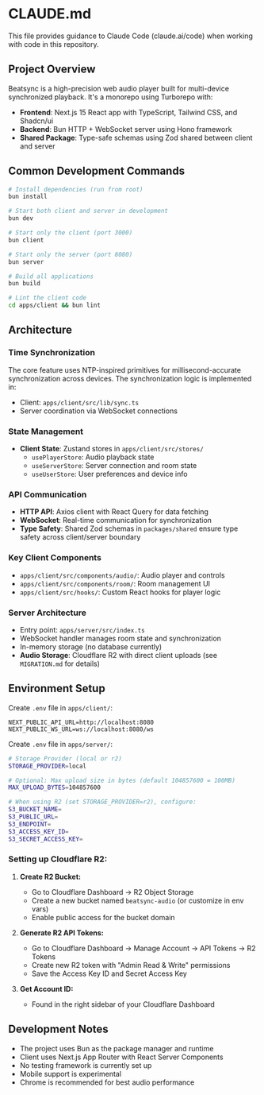 # CLAUDE.md

This file provides guidance to Claude Code (claude.ai/code) when working with code in this repository.

## Project Overview

Beatsync is a high-precision web audio player built for multi-device synchronized playback. It's a monorepo using Turborepo with:

- **Frontend**: Next.js 15 React app with TypeScript, Tailwind CSS, and Shadcn/ui
- **Backend**: Bun HTTP + WebSocket server using Hono framework
- **Shared Package**: Type-safe schemas using Zod shared between client and server

## Common Development Commands

```bash
# Install dependencies (run from root)
bun install

# Start both client and server in development
bun dev

# Start only the client (port 3000)
bun client

# Start only the server (port 8080)
bun server

# Build all applications
bun build

# Lint the client code
cd apps/client && bun lint
```

## Architecture

### Time Synchronization

The core feature uses NTP-inspired primitives for millisecond-accurate synchronization across devices. The synchronization logic is implemented in:

- Client: `apps/client/src/lib/sync.ts`
- Server coordination via WebSocket connections

### State Management

- **Client State**: Zustand stores in `apps/client/src/stores/`
  - `usePlayerStore`: Audio playback state
  - `useServerStore`: Server connection and room state
  - `useUserStore`: User preferences and device info

### API Communication

- **HTTP API**: Axios client with React Query for data fetching
- **WebSocket**: Real-time communication for synchronization
- **Type Safety**: Shared Zod schemas in `packages/shared` ensure type safety across client/server boundary

### Key Client Components

- `apps/client/src/components/audio/`: Audio player and controls
- `apps/client/src/components/room/`: Room management UI
- `apps/client/src/hooks/`: Custom React hooks for player logic

### Server Architecture

- Entry point: `apps/server/src/index.ts`
- WebSocket handler manages room state and synchronization
- In-memory storage (no database currently)
- **Audio Storage**: Cloudflare R2 with direct client uploads (see `MIGRATION.md` for details)

## Environment Setup

Create `.env` file in `apps/client/`:

```
NEXT_PUBLIC_API_URL=http://localhost:8080
NEXT_PUBLIC_WS_URL=ws://localhost:8080/ws
```

Create `.env` file in `apps/server/`:

```bash
# Storage Provider (local or r2)
STORAGE_PROVIDER=local

# Optional: Max upload size in bytes (default 104857600 = 100MB)
MAX_UPLOAD_BYTES=104857600

# When using R2 (set STORAGE_PROVIDER=r2), configure:
S3_BUCKET_NAME=
S3_PUBLIC_URL=
S3_ENDPOINT=
S3_ACCESS_KEY_ID=
S3_SECRET_ACCESS_KEY=
```

### Setting up Cloudflare R2:

1. **Create R2 Bucket:**

   - Go to Cloudflare Dashboard → R2 Object Storage
   - Create a new bucket named `beatsync-audio` (or customize in env vars)
   - Enable public access for the bucket domain

2. **Generate R2 API Tokens:**

   - Go to Cloudflare Dashboard → Manage Account → API Tokens → R2 Tokens
   - Create new R2 token with "Admin Read & Write" permissions
   - Save the Access Key ID and Secret Access Key

3. **Get Account ID:**
   - Found in the right sidebar of your Cloudflare Dashboard

## Development Notes

- The project uses Bun as the package manager and runtime
- Client uses Next.js App Router with React Server Components
- No testing framework is currently set up
- Mobile support is experimental
- Chrome is recommended for best audio performance
